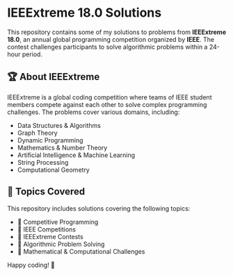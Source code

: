 # IEEExtreme 18.0 Solutions

This repository contains some of my solutions to problems from **IEEExtreme 18.0**, an annual global programming competition organized by **IEEE**. The contest challenges participants to solve algorithmic problems within a 24-hour period.

## 🏆 About IEEExtreme

IEEExtreme is a global coding competition where teams of IEEE student members compete against each other to solve complex programming challenges. The problems cover various domains, including:

- Data Structures & Algorithms
- Graph Theory
- Dynamic Programming
- Mathematics & Number Theory
- Artificial Intelligence & Machine Learning
- String Processing
- Computational Geometry

## 🚀 Topics Covered
This repository includes solutions covering the following topics:

- 🏁 Competitive Programming
- 📡 IEEE Competitions
- 🎯 IEEExtreme Contests
- 📜 Algorithmic Problem Solving
- 🔢 Mathematical & Computational Challenges


Happy coding! 🚀

